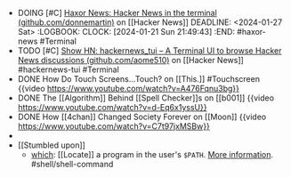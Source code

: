 - DOING [#C] [Haxor News: Hacker News in the terminal (github.com/donnemartin)](https://news.ycombinator.com/item?id=29759204) on [[Hacker News]]
  DEADLINE: <2024-01-27 Sat>
  :LOGBOOK:
  CLOCK: [2024-01-21 Sun 21:49:43]
  :END:
  #haxor-news #Terminal
- TODO [#C] [Show HN: hackernews_tui – A Terminal UI to browse Hacker News discussions (github.com/aome510)](https://news.ycombinator.com/item?id=26929588) on [[Hacker News]]
  #hackernews-tui #Terminal
- DONE How Do Touch Screens...Touch? on [[This.]]
  #Touchscreen
  {{video https://www.youtube.com/watch?v=A476Fqnu3bg}}
- DONE The [[Algorithm]] Behind [[Spell Checker]]s on [[b001]]
  {{video https://www.youtube.com/watch?v=d-Eq6x1yssU}}
- DONE How [[4chan]] Changed Society Forever on [[Moon]]
  {{video https://www.youtube.com/watch?v=C7t97jxMSBw}}
-
- [[Stumbled upon]]
	- [which](https://command-not-found.com/which): [[Locate]] a program in the user's `$PATH`. [More information](https://manned.org/which). #shell/shell-command